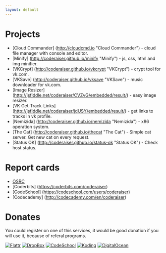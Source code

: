 ```yaml
---
layout: default
---
```

Projects
=====================

- [Cloud Commander]     (http://cloudcmd.io "Cloud Commander") - cloud file manager with console and editor.
- [Minify]              (http://coderaiser.github.io/minify "Minify") - js, css, html and img minifier.
- [VKCrypt]             (http://coderaiser.github.io/vkcrypt "VKCrypt") - crypt tool for vk.com.
- [VKSave]              (http://coderaiser.github.io/vksave "VKSave") - music downloader for vk.com.
- [Image Resizer]       (http://jsfiddle.net/coderaiser/CVZvG/embedded/result/) - easy image resizer.
- [VK Get-Track-Links]  (http://jsfiddle.net/coderaiser/jdUSY/embedded/result/) - get links to tracks in vk profile.
- [Nemizida]            (http://coderaiser.github.io/nemizida "Nemizida") - x86 operation system.
- [The Cat]             (http://coderaiser.github.io/thecat "The Cat") - Simple cat server. Get new cat on every request.
- [Status OK]           (http://coderaiser.github.io/status-ok "Status OK") - Check host status.

Report cards
=====================
- [OSRC](http://osrc.dfm.io/coderaiser "Open Source Report Cards")
- [Coderbits]           (https://coderbits.com/coderaiser)
- [CodeSchool]          (https://codeschool.com/users/coderaiser)
- [Codecademy]          (http://codecademy.com/en/coderaiser)

Donates
=====================
You could register on one of this services, it would be good donation 
if you will use it, because of referal programs.

[![Flattr][FlattrIMG]][FlattrURL]
[![DropBox][DropBoxIMG]][DropBoxURL]
[![CodeSchool][CodeSchoolIMG]][CodeSchoolURL]
[![Koding][KodingIMG]][KodingURL]
[![DigitalOcean][DigitalOceanIMG]][DigitalOceanURL]

[FlattrIMG]:                http://api.flattr.com/button/flattr-badge-large.png
[DropBoxIMG]:               https://dt8kf6553cww8.cloudfront.net/static/images/favicon-vflonlsct.ico
[CodeSchoolIMG]:            https://d1tijy5l7mg5kk.cloudfront.net/assets/favicon-31349d64c73974d0dc803ea68eb13452.ico
[KodingIMG]:                https://koding.com/images/favicon.ico
[DigitalOceanIMG]:          https://www.digitalocean.com/favicon.ico

[FlattrURL]:                https://flattr.com/submit/auto?user_id=coderaiser&url=github.com/coderaiser/coderaiser.github.io&title=coderaiser.github.io&language=&tags=github&category=everything "Flattr"
[DropBoxURL]:               http://db.tt/CaAl1f3D "DropBox"
[CodeSchoolURL]:            http://go.codeschool.com/cJM0eQ "CodeSchool"
[KodingURL]:                https://koding.com/?r=cloudcmd "Koding"
[DigitalOceanURL]:          https://www.digitalocean.com/?refcode=62d3c198dbe0 "Digital Ocean"
